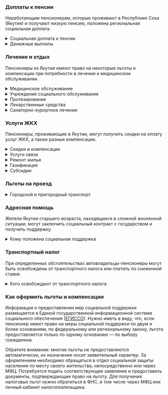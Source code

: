 ### Доплаты к пенсии
Неработающим пенсионерам, которые проживают в Республике Соха (Якутия) и получают низкую пенсию, положена региональная социальная доплата.
<details>
<summary>Социальная доплата к пенсии</summary>

В Якутии региональный прожиточный минимум пенсионера выше общефедерального. Поэтому неработающим пенсионерам с низким размером пенсии производится региональная социальная доплата к пенсии — 15 438 рублей. Для её назначения в настоящее время необходимо обращаться в органы социальной защиты населения. А с 2022 года доплата будет назначаться автоматически.
</details>
<details>
<summary>Денежные выплаты</summary>

Если пенсионер относится к льготной категории, ему полагается ежемесячная денежная выплата (ЕДВ), которая регулярно индексируется.

В [Якутии](https://docs.cntd.ru/document/453126227) ветеранам труда выплачивают ЕДВ в сумме 1071 рубль, ветеранам тыла — 1731 рубль, а жертвам политических репрессий — по 2445 рублей. Выплата в такой сумме полагается при отказе от мер социальной поддержки в натуральной форме. Если же пенсионер желает пользоваться льготами, то его ЕДВ уменьшается на 494 рубля (льгота на проезд), а для ветеранов тыла и жертв политических репрессий — также на 775 рублей (бесплатное обеспечение лекарствами).

Якутские [дети войны](https://docs.cntd.ru/document/550197658) (родившиеся в период с 3 сентября 1927 года по 31 декабря 1945 года) ежемесячно получают по 1066 рублей. Пенсионерам в возрасте от 70 до 80 лет (за исключением инвалидов I группы) полагается дополнительная социальная выплата в сумме 756 рублей.
</details>

### Лечение и отдых
Пенсионеры из Якутии имеют право на некоторые льготы и компенсации при потребности в лечении и медицинском обслуживании.
<details>
<summary>Медицинское обслуживание</summary>

Оказание медицинской помощи вне очереди полагается детям войны и труженикам тыла.
</details>
<details>
<summary>Учреждения социального обслуживания</summary>

Внеочередной приём в дома-интернаты для престарелых и инвалидов, учреждения социального обслуживания предоставляется труженикам тыла, жертвам политических репрессий и детям войны.
</details>
<details>
<summary>Протезирование</summary>

Ветеранам тыла [Якутии](https://docs.cntd.ru/document/453126227), нуждающимся по медицинским показаниям в зубопротезировании, выплачивают компенсацию расходов на оплату стоимости изготовления и ремонтов зубных протезов в сумме до 15 000 рублей. Льгота не распространяется на расходы по оплате стоимости драгоценных металлов и металлокерамики.
</details>
<details>
<summary>Лекарственные средства</summary>

В Якутии ветераны тыла и жертвы политических репрессий бесплатно обеспечиваются лекарственными препаратами по рецептам врача при условии, что они не отказались от этой льготы в натуральной форме в пользу денежной выплаты.
</details>
<details>
<summary>Санаторно-курортное лечение</summary>

В Якутии ветеранам тыла [предоставляют](https://docs.cntd.ru/document/453126227) бесплатную путёвку на санаторно-курортное лечение или выплачивают компенсацию в размере стоимости такой путёвки (по выбору пенсионера) один раз в два года, но не более определённого размера. Неработающим ветеранам труда в возрасте 60 лет и старше один раз в три года предоставляется путёвка с оплатой за счёт собственных средств 20% её стоимости или выплачивается компенсация в размере 80% стоимости путёвки на санаторно-курортное лечение на территории республики, но не более определённого размера. Детям войны один раз в три года путёвку в санаторий предоставляют за половину стоимости — или выплачивают 50% расходов на её приобретение.
</details>

### Услуги ЖКХ
Пенсионеры, проживающие в Якутии, могут получить скидки на оплату услуг ЖКХ, а также разные компенсации. 
<details>
<summary>Скидки и компенсации</summary>

Труженикам тыла, жертвам политических репрессий и ветеранам труда выплачивают компенсацию в размере 50% расходов на оплату жилого помещения и коммунальных услуг.

Компенсацию предоставляют в пределах утверждённых нормативов потребления. Льготу получают также члены семьи, совместно проживающие с жертвами политических репрессий, и иждивенцы тружеников тыла и ветеранов труда.

Одинокие неработающие пенсионеры по достижении 70 лет освобождаются от взносов на капремонт на 50%, а с 80-летнего возраста — полностью. Льгота распространяется также на граждан указанного возраста, семья которых состоит из неработающих граждан пенсионного возраста, инвалидов I и II групп. Компенсацию рассчитывают, исходя из установленного в регионе минимального взноса на капремонт за 1 кв. метр и размера стандарта нормативной площади жилого помещения.
</details>
<details>
<summary>Услуги связи</summary>

Якутские жертвы политических репрессий имеют право на первоочередную бесплатную установку телефона.
</details>
<details>
<summary>Ремонт жилья</summary>

В Якутии можно получить материальную помощь на [ремонт жилья](https://docs.cntd.ru/document/473508739). Она полагается малоимущим пенсионерам с доходом ниже 1,5 прожиточного минимума, одиноко проживающим или одиноко проживающим супружеским парам, в которых оба супруга являются участниками ВОВ или ветеранами тыла или один, независимо от дохода. Размер материальной помощи зависит от места проживания и составляет до 50 000 рублей для арктических улусов, до 30 000 рублей — для остальных улусов.
</details>
<details>
<summary>Газификация</summary>

Якутским малоимущим пенсионерам с доходом ниже 1,5 прожиточного минимума, а участникам ВОВ, вдовам погибших (умерших) участников и инвалидов ВОВ, блокадникам и ветеранам тыла независимо от дохода полагается материальная помощь на [газификацию](https://docs.cntd.ru/document/473500540) индивидуальных жилых домов. Её выплачивают единовременно в сумме произведённых затрат, но не более 100 000 рублей.
</details>
<details>
<summary>Субсидии</summary>

В [Якутии](https://docs.cntd.ru/document/815006137) доля затрат на ЖКУ для оформления субсидии для одиноко проживающих пенсионеров зависит от уровня их дохода. Так, при доходе до 1 прожиточного минимума оформить субсидию можно при тратах более 9%, если доходы не превышают 1,49 прожиточного минимума, доля расходов варьируется от 10 до 14%. Пенсионеры, чьи доходы выше 1,5 прожиточного минимума, получают право на субсидию при расходах на «коммуналку» более 15%.
</details>

### Льготы на проезд
<details>
<summary>Городской и пригородный транспорт</summary>

В Якутии единый социальный проездной билет, дающий право проезда на общественном пассажирском транспорте в городском и пригородном сообщении (кроме такси), полагается ветеранам труда и ветеранам тыла, жертвам политических репрессий. Льготы на проезд полагаются только тем пенсионерам, которые не отказались от их предоставления в натуральной форме в пользу денежной выплаты.
</details>

### Адресная помощь
Жители Якутии старшего возраста, находящиеся в сложной жизненной ситуации, могут заключить социальный контракт с государством и получить поддержку.
<details>
<summary>Кому положена социальная поддержка</summary>

Пенсионерам, оказавшимся в трудной жизненной ситуации по не зависящим от них причинам или в связи со стихийным бедствием, экстремальной ситуацией, оказывается адресная помощь. Она предоставляется путём выплаты пособий либо в натуральной форме (обеспечение одеждой, обувью, лекарствами, организация лечения и ухода, проведение ремонта жилья или установка приборов учёта и пр.). С нуждающимися пенсионерами может быть заключён социальный контракт.
</details>

### Транспортный налог
При определенных обстоятельствах автовладельцы-пенсионеры могут быть освобождены от транспортного налога или платить по сниженной ставке. 
<details>
<summary>Кого освобождают от транспортного налога</summary>

В [Якутии](https://www.nalog.gov.ru/rn77/service/tax/d1058389/) инвалиды освобождены от уплаты налога на одно принадлежащее им транспортное средство. Не нужно уплачивать налог, если пенсионеру принадлежит выпущенный до 1990 года легковой автомобиль мощностью до 150 л. с. или мотоцикл (мотороллер) производства СССР, а также транспортное средство, использующее газ в качестве моторного топлива.
</details>

### Как оформить льготы и компенсации 
Информация о предоставлении мер социальной поддержки размещается в Единой государственной информационной системе социального обеспечения ([ЕГИССО](http://egisso.ru/site/client/#/)). Нужно иметь в виду, что, если пенсионер имеет право на меры социальной поддержки по двум и более основаниям, по федеральному или региональному закону, льгота предоставляется только по одному основанию — по выбору гражданина.

Обратите внимание: многие льготы не предоставляются автоматически, их назначение носит заявительный характер. За оформлением необходимо обращаться в отдел социальной защиты населения по месту своего жительства, непосредственно или через МФЦ. Потребуется подать соответствующее заявление и предоставить документы, подтверждающие право на льготу. Для получения налоговых льгот нужно обратиться в ФНС, в том числе через МФЦ или личный кабинет налогоплательщика.
